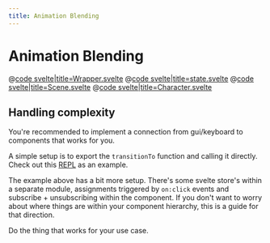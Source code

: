 ```yaml
---
title: Animation Blending
---
```


<script lang="ts">
import Wrapper from '$examples/animation/blending/App.svelte'
</script>

# Animation Blending

<ExampleWrapper playgroundHref="/animation/blending">
<Wrapper />

<div slot="code">

@[code svelte|title=Wrapper.svelte](../../examples/animation/blending/App.svelte)
@[code svelte|title=state.svelte](../../examples/animation/blending/state.svelte)
@[code svelte|title=Scene.svelte](../../examples/animation/blending/Scene.svelte)
@[code svelte|title=Character.svelte](../../examples/animation/blending/Character.svelte)

</div>
</ExampleWrapper>

## Handling complexity

You're recommended to implement a connection from gui/keyboard to components that works for you.

A simple setup is to export the `transitionTo` function and calling it directly. Check out this [REPL](https://svelte.dev/repl/8c88a5994afc4c8993d3f600d0ef8ff7?version=3.49.0) as an example.

The example above has a bit more setup. There's some svelte store's within a separate module, assignments triggered by `on:click` events and subscribe + unsubscribing within the component. If you don't want to worry about where things are within your component hierarchy, this is a guide for that direction.

Do the thing that works for your use case.

